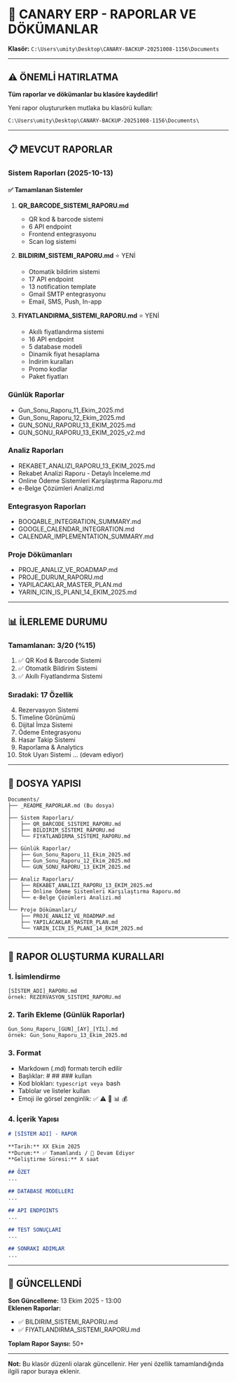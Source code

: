 # 📁 CANARY ERP - RAPORLAR VE DÖKÜMANLAR

**Klasör:** `C:\Users\umity\Desktop\CANARY-BACKUP-20251008-1156\Documents`

---

## ⚠️ ÖNEMLİ HATIRLATMA

**Tüm raporlar ve dökümanlar bu klasöre kaydedilir!**

Yeni rapor oluştururken mutlaka bu klasörü kullan:
```
C:\Users\umity\Desktop\CANARY-BACKUP-20251008-1156\Documents\
```

---

## 📋 MEVCUT RAPORLAR

### Sistem Raporları (2025-10-13)

#### ✅ Tamamlanan Sistemler

1. **QR_BARCODE_SISTEMI_RAPORU.md**
   - QR kod & barcode sistemi
   - 6 API endpoint
   - Frontend entegrasyonu
   - Scan log sistemi

2. **BILDIRIM_SISTEMI_RAPORU.md** ⭐ YENİ
   - Otomatik bildirim sistemi
   - 17 API endpoint
   - 13 notification template
   - Gmail SMTP entegrasyonu
   - Email, SMS, Push, In-app

3. **FIYATLANDIRMA_SISTEMI_RAPORU.md** ⭐ YENİ
   - Akıllı fiyatlandırma sistemi
   - 16 API endpoint
   - 5 database modeli
   - Dinamik fiyat hesaplama
   - İndirim kuralları
   - Promo kodlar
   - Paket fiyatları

### Günlük Raporlar

- Gun_Sonu_Raporu_11_Ekim_2025.md
- Gun_Sonu_Raporu_12_Ekim_2025.md
- GUN_SONU_RAPORU_13_EKIM_2025.md
- GUN_SONU_RAPORU_13_EKIM_2025_v2.md

### Analiz Raporları

- REKABET_ANALIZI_RAPORU_13_EKIM_2025.md
- Rekabet Analizi Raporu - Detaylı İnceleme.md
- Online Ödeme Sistemleri Karşılaştırma Raporu.md
- e-Belge Çözümleri Analizi.md

### Entegrasyon Raporları

- BOOQABLE_INTEGRATION_SUMMARY.md
- GOOGLE_CALENDAR_INTEGRATION.md
- CALENDAR_IMPLEMENTATION_SUMMARY.md

### Proje Dökümanları

- PROJE_ANALIZ_VE_ROADMAP.md
- PROJE_DURUM_RAPORU.md
- YAPILACAKLAR_MASTER_PLAN.md
- YARIN_ICIN_IS_PLANI_14_EKIM_2025.md

---

## 📊 İLERLEME DURUMU

### Tamamlanan: 3/20 (%15)

1. ✅ QR Kod & Barcode Sistemi
2. ✅ Otomatik Bildirim Sistemi
3. ✅ Akıllı Fiyatlandırma Sistemi

### Sıradaki: 17 Özellik

4. Rezervasyon Sistemi
5. Timeline Görünümü
6. Dijital İmza Sistemi
7. Ödeme Entegrasyonu
8. Hasar Takip Sistemi
9. Raporlama & Analytics
10. Stok Uyarı Sistemi
... (devam ediyor)

---

## 📁 DOSYA YAPISI

```
Documents/
├── _README_RAPORLAR.md (Bu dosya)
│
├── Sistem Raporları/
│   ├── QR_BARCODE_SISTEMI_RAPORU.md
│   ├── BILDIRIM_SISTEMI_RAPORU.md
│   └── FIYATLANDIRMA_SISTEMI_RAPORU.md
│
├── Günlük Raporlar/
│   ├── Gun_Sonu_Raporu_11_Ekim_2025.md
│   ├── Gun_Sonu_Raporu_12_Ekim_2025.md
│   └── GUN_SONU_RAPORU_13_EKIM_2025.md
│
├── Analiz Raporları/
│   ├── REKABET_ANALIZI_RAPORU_13_EKIM_2025.md
│   ├── Online Ödeme Sistemleri Karşılaştırma Raporu.md
│   └── e-Belge Çözümleri Analizi.md
│
└── Proje Dökümanları/
    ├── PROJE_ANALIZ_VE_ROADMAP.md
    ├── YAPILACAKLAR_MASTER_PLAN.md
    └── YARIN_ICIN_IS_PLANI_14_EKIM_2025.md
```

---

## 🎯 RAPOR OLUŞTURMA KURALLARI

### 1. İsimlendirme
```
[SİSTEM_ADI]_RAPORU.md
örnek: REZERVASYON_SISTEMI_RAPORU.md
```

### 2. Tarih Ekleme (Günlük Raporlar)
```
Gun_Sonu_Raporu_[GUN]_[AY]_[YIL].md
örnek: Gun_Sonu_Raporu_13_Ekim_2025.md
```

### 3. Format
- Markdown (.md) formatı tercih edilir
- Başlıklar: # ## ### kullan
- Kod blokları: ```typescript veya ```bash
- Tablolar ve listeler kullan
- Emoji ile görsel zenginlik: ✅ ⚠️ 🎯 📊 💰

### 4. İçerik Yapısı
```markdown
# [SİSTEM ADI] - RAPOR

**Tarih:** XX Ekim 2025
**Durum:** ✅ Tamamlandı / 🔄 Devam Ediyor
**Geliştirme Süresi:** X saat

## ÖZET
...

## DATABASE MODELLERI
...

## API ENDPOINTS
...

## TEST SONUÇLARI
...

## SONRAKI ADIMLAR
...
```

---

## 🔄 GÜNCELLENDİ

**Son Güncelleme:** 13 Ekim 2025 - 13:00  
**Eklenen Raporlar:**
- ✅ BILDIRIM_SISTEMI_RAPORU.md
- ✅ FIYATLANDIRMA_SISTEMI_RAPORU.md

**Toplam Rapor Sayısı:** 50+

---

**Not:** Bu klasör düzenli olarak güncellenir. Her yeni özellik tamamlandığında ilgili rapor buraya eklenir.
